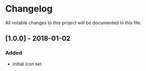 # Changelog
All notable changes to this project will be documented in this file.

## [1.0.0] - 2018-01-02
### Added
- Initial icon set